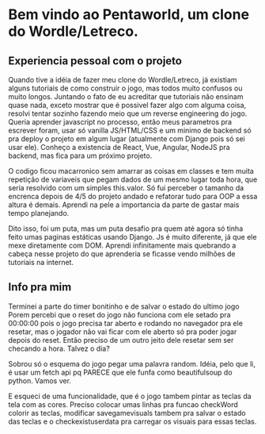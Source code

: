 # Bem vindo ao Pentaworld, um clone do Wordle/Letreco. 

## Experiencia pessoal com o projeto

Quando tive a idéia de fazer meu clone do Wordle/Letreco, já existiam alguns tutoriais de como construir o jogo, mas todos muito confusos ou muito longos. Juntando o fato de eu acreditar que tutoriais não ensinam quase nada, exceto mostrar que é possivel fazer algo com alguma coisa, resolvi tentar sozinho fazendo meio que um reverse engineering do jogo. Queria aprender javascript no processo, então meus parametros pra escrever foram, usar só vanilla JS/HTML/CSS e um minimo de backend só pra deploy o projeto em algum lugar (atualmente com Django pois só sei usar ele). Conheço a existencia de React, Vue, Angular, NodeJS pra backend, mas fica para um próximo projeto.

O codigo ficou macarronico sem amarrar as coisas em classes e tem muita repetição de variaveis que pegam dados de um mesmo lugar toda hora, que seria resolvido com um simples this.valor. Só fui perceber o tamanho da encrenca depois de 4/5 do projeto andado e refatorar tudo para OOP a essa altura é demais. Aprendi na pele a importancia da parte de gastar mais tempo planejando.

Dito isso, foi um puta, mas um puta desafio pra quem até agora só tinha feito umas paginas estáticas usando Django. Js é muito diferente, já que ele mexe diretamente com DOM. Aprendi infinitamente mais quebrando a cabeça nesse projeto do que aprenderia se ficasse vendo milhões de tutoriais na internet. 


## Info pra mim

Terminei a parte do timer bonitinho e de salvar o estado do ultimo jogo
Porem percebi que o reset do jogo não funciona com ele setado pra 00:00:00 pois o jogo precisa tar aberto e rodando no navegador pra ele resetar, mas o jogador não vai ficar com ele aberto só pra poder jogar depois do reset. Então preciso de um outro jeito dele resetar sem ser checando a hora. Talvez o dia? 

Sobrou só o esquema do jogo pegar uma palavra random. Idéia, pelo que li, é usar um fetch api pq PARECE que ele funfa como beautifulsoup do python. Vamos ver.

E esqueci de uma funcionalidade, que é o jogo tambem pintar as teclas da tela com as cores. Preciso colocar umas linhas
pra funcao checkWord colorir as teclas, modificar savegamevisuals tambem pra salvar o estado das teclas e o checkexistuserdata pra carregar os visuais para essas teclas.

